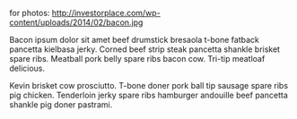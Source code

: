 for photos: http://investorplace.com/wp-content/uploads/2014/02/bacon.jpg


Bacon ipsum dolor sit amet beef drumstick bresaola t-bone
fatback pancetta kielbasa jerky. Corned beef strip steak
pancetta shankle brisket spare ribs. Meatball pork belly
spare ribs bacon cow. Tri-tip meatloaf delicious.

Kevin brisket cow prosciutto. T-bone doner pork ball tip
sausage spare ribs pig chicken. Tenderloin jerky spare ribs
hamburger andouille beef pancetta shankle pig doner pastrami.
